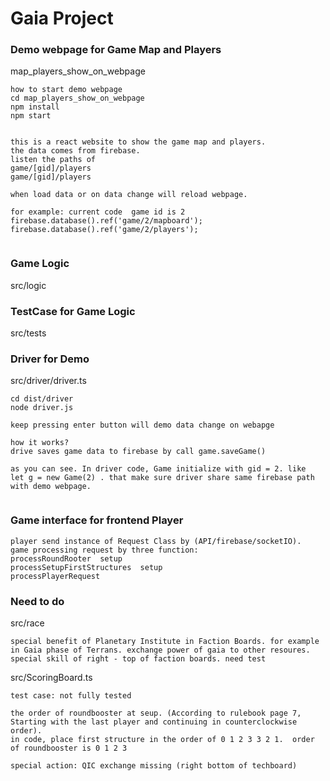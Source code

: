 # Gaia Project





### Demo webpage for Game Map and Players 
map_players_show_on_webpage

```
how to start demo webpage
cd map_players_show_on_webpage
npm install
npm start


```

```
this is a react website to show the game map and players.
the data comes from firebase.
listen the paths of
game/[gid]/players
game/[gid]/players

when load data or on data change will reload webpage.

for example: current code  game id is 2
firebase.database().ref('game/2/mapboard');
firebase.database().ref('game/2/players');


```




### Game Logic

src/logic


### TestCase for Game Logic

src/tests

### Driver for Demo 

src/driver/driver.ts

```
cd dist/driver
node driver.js

keep pressing enter button will demo data change on webapge

how it works?
drive saves game data to firebase by call game.saveGame()

as you can see. In driver code, Game initialize with gid = 2. like  let g = new Game(2) . that make sure driver share same firebase path with demo webpage.


```
### Game interface for frontend Player   

```
player send instance of Request Class by (API/firebase/socketIO).
game processing request by three function:
processRoundRooter  setup 
processSetupFirstStructures  setup
processPlayerRequest 

```



### Need to do

src/race
```
special benefit of Planetary Institute in Faction Boards. for example in Gaia phase of Terrans. exchange power of gaia to other resoures. 
special skill of right - top of faction boards. need test

```

src/ScoringBoard.ts
```
test case: not fully tested

```

```
the order of roundbooster at seup. (According to rulebook page 7, Starting with the last player and continuing in counterclockwise order).  
in code, place first structure in the order of 0 1 2 3 3 2 1.  order of roundbooster is 0 1 2 3

```

```
special action: QIC exchange missing (right bottom of techboard)

```







